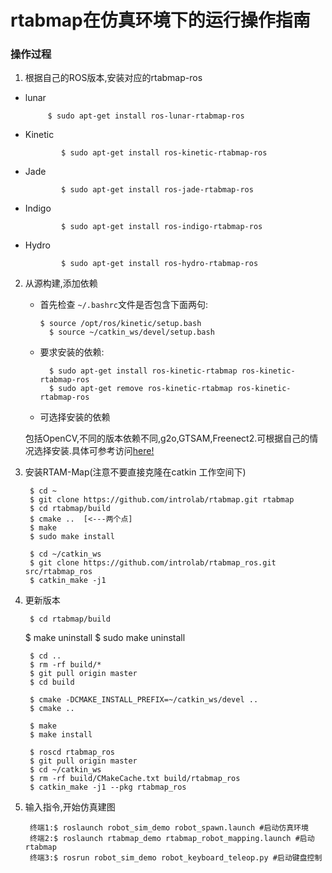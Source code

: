 # rtabmap在仿真环境下的运行操作指南
### 操作过程
1. 根据自己的ROS版本,安装对应的rtabmap-ros
 * lunar

			$ sudo apt-get install ros-lunar-rtabmap-ros
 * 	Kinetic
				
                $ sudo apt-get install ros-kinetic-rtabmap-ros
	
 * 	Jade

				$ sudo apt-get install ros-jade-rtabmap-ros
 * 	Indigo
				
                $ sudo apt-get install ros-indigo-rtabmap-ros
	
 * 	Hydro

				$ sudo apt-get install ros-hydro-rtabmap-ros
                      
2. 从源构建,添加依赖
	
    * 首先检查 `~/.bashrc`文件是否包含下面两句:
    	
      	  $ source /opt/ros/kinetic/setup.bash
			$ source ~/catkin_ws/devel/setup.bash
    * 要求安装的依赖:

			$ sudo apt-get install ros-kinetic-rtabmap ros-kinetic-rtabmap-ros
			$ sudo apt-get remove ros-kinetic-rtabmap ros-kinetic-rtabmap-ros

    * 可选择安装的依赖

	包括OpenCV,不同的版本依赖不同,g2o,GTSAM,Freenect2.可根据自己的情况选择安装.具体可参考访问[here!](https://github.com/introlab/rtabmap_ros#rtabmap_ros)
3. 安装RTAM-Map(注意不要直接克隆在catkin 工作空间下)

		$ cd ~
		$ git clone https://github.com/introlab/rtabmap.git rtabmap
		$ cd rtabmap/build
		$ cmake ..  [<---两个点]
		$ make
		$ sudo make install
        
        $ cd ~/catkin_ws
		$ git clone https://github.com/introlab/rtabmap_ros.git src/rtabmap_ros
		$ catkin_make -j1
4. 更新版本

		$ cd rtabmap/build
  	  $ make uninstall
   	 $ sudo make uninstall
     
		$ cd ..
        $ rm -rf build/*
		$ git pull origin master
		$ cd build
        
		$ cmake -DCMAKE_INSTALL_PREFIX=~/catkin_ws/devel ..
		$ cmake ..
        
		$ make
		$ make install
        
		$ roscd rtabmap_ros
		$ git pull origin master
		$ cd ~/catkin_ws
		$ rm -rf build/CMakeCache.txt build/rtabmap_ros
		$ catkin_make -j1 --pkg rtabmap_ros  
        
5. 输入指令,开始仿真建图

		终端1:$ roslaunch robot_sim_demo robot_spawn.launch #启动仿真环境
		终端2:$ roslaunch rtabmap_demo rtabmap_robot_mapping.launch #启动rtabmap
		终端3:$ rosrun robot_sim_demo robot_keyboard_teleop.py #启动键盘控制
	